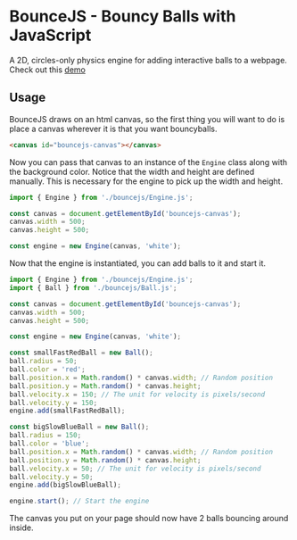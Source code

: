 # BounceJS - Bouncy Balls with JavaScript
A 2D, circles-only physics engine for adding interactive balls to a webpage.
Check out this [demo](https://www.benbowers.net/bouncejs/demo/index.html)

## Usage
BounceJS draws on an html canvas, so the first thing you will want to do is place a canvas wherever it is that you want bouncyballs.
```html
<canvas id="bouncejs-canvas"></canvas>
```

Now you can pass that canvas to an instance of the `Engine` class along with the background color. Notice that the width and height are defined manually. This is necessary for the engine to pick up the width and height.
```javascript
import { Engine } from './bouncejs/Engine.js';

const canvas = document.getElementById('bouncejs-canvas');
canvas.width = 500;
canvas.height = 500;

const engine = new Engine(canvas, 'white');
```

Now that the engine is instantiated, you can add balls to it and start it.
```javascript
import { Engine } from './bouncejs/Engine.js';
import { Ball } from './bouncejs/Ball.js';

const canvas = document.getElementById('bouncejs-canvas');
canvas.width = 500;
canvas.height = 500;

const engine = new Engine(canvas, 'white');

const smallFastRedBall = new Ball();
ball.radius = 50;
ball.color = 'red';
ball.position.x = Math.random() * canvas.width; // Random position
ball.position.y = Math.random() * canvas.height;
ball.velocity.x = 150; // The unit for velocity is pixels/second
ball.velocity.y = 150;
engine.add(smallFastRedBall);

const bigSlowBlueBall = new Ball();
ball.radius = 150;
ball.color = 'blue';
ball.position.x = Math.random() * canvas.width; // Random position
ball.position.y = Math.random() * canvas.height;
ball.velocity.x = 50; // The unit for velocity is pixels/second
ball.velocity.y = 50;
engine.add(bigSlowBlueBall);

engine.start(); // Start the engine
```

The canvas you put on your page should now have 2 balls bouncing around inside.
